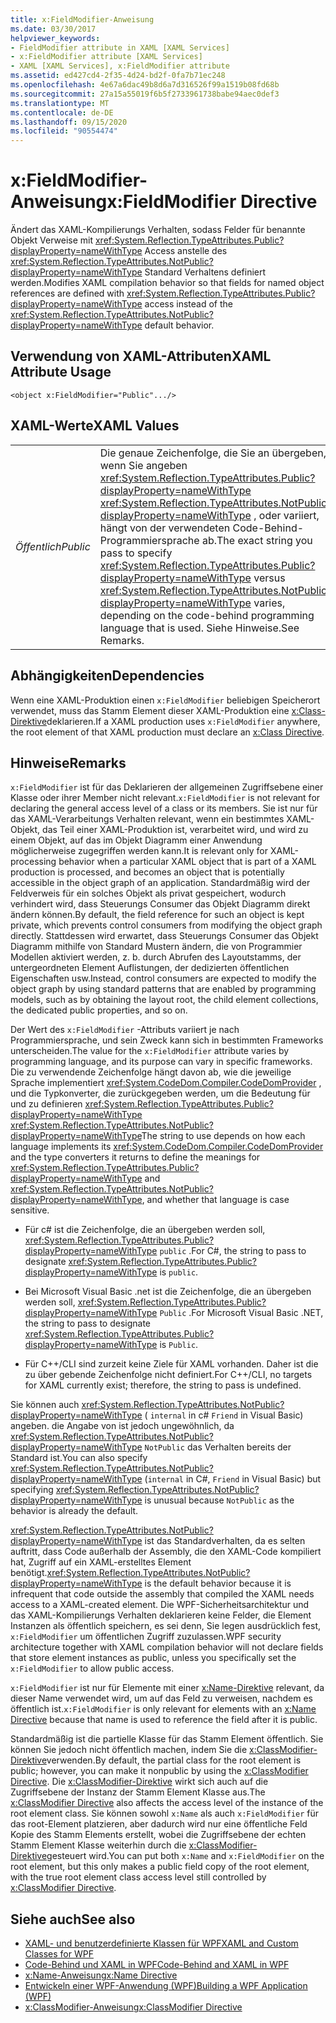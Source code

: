 ```yaml
---
title: x:FieldModifier-Anweisung
ms.date: 03/30/2017
helpviewer_keywords:
- FieldModifier attribute in XAML [XAML Services]
- x:FieldModifier attribute [XAML Services]
- XAML [XAML Services], x:FieldModifier attribute
ms.assetid: ed427cd4-2f35-4d24-bd2f-0fa7b71ec248
ms.openlocfilehash: 4e67a6dac49b8d6a7d316526f99a1519b08fd68b
ms.sourcegitcommit: 27a15a55019f6b5f2733961738babe94aec0def3
ms.translationtype: MT
ms.contentlocale: de-DE
ms.lasthandoff: 09/15/2020
ms.locfileid: "90554474"
---
```

# <a name="xfieldmodifier-directive"></a><span data-ttu-id="5f114-102">x:FieldModifier-Anweisung</span><span class="sxs-lookup"><span data-stu-id="5f114-102">x:FieldModifier Directive</span></span>
<span data-ttu-id="5f114-103">Ändert das XAML-Kompilierungs Verhalten, sodass Felder für benannte Objekt Verweise mit <xref:System.Reflection.TypeAttributes.Public?displayProperty=nameWithType> Access anstelle des <xref:System.Reflection.TypeAttributes.NotPublic?displayProperty=nameWithType> Standard Verhaltens definiert werden.</span><span class="sxs-lookup"><span data-stu-id="5f114-103">Modifies XAML compilation behavior so that fields for named object references are defined with <xref:System.Reflection.TypeAttributes.Public?displayProperty=nameWithType> access instead of the <xref:System.Reflection.TypeAttributes.NotPublic?displayProperty=nameWithType> default behavior.</span></span>

## <a name="xaml-attribute-usage"></a><span data-ttu-id="5f114-104">Verwendung von XAML-Attributen</span><span class="sxs-lookup"><span data-stu-id="5f114-104">XAML Attribute Usage</span></span>

```xaml
<object x:FieldModifier="Public".../>
```

## <a name="xaml-values"></a><span data-ttu-id="5f114-105">XAML-Werte</span><span class="sxs-lookup"><span data-stu-id="5f114-105">XAML Values</span></span>

|||
|-|-|
|<span data-ttu-id="5f114-106">*Öffentlich*</span><span class="sxs-lookup"><span data-stu-id="5f114-106">*Public*</span></span>|<span data-ttu-id="5f114-107">Die genaue Zeichenfolge, die Sie an übergeben, wenn Sie angeben <xref:System.Reflection.TypeAttributes.Public?displayProperty=nameWithType> <xref:System.Reflection.TypeAttributes.NotPublic?displayProperty=nameWithType> , oder variiert, hängt von der verwendeten Code-Behind-Programmiersprache ab.</span><span class="sxs-lookup"><span data-stu-id="5f114-107">The exact string you pass to specify <xref:System.Reflection.TypeAttributes.Public?displayProperty=nameWithType> versus <xref:System.Reflection.TypeAttributes.NotPublic?displayProperty=nameWithType> varies, depending on the code-behind programming language that is used.</span></span> <span data-ttu-id="5f114-108">Siehe Hinweise.</span><span class="sxs-lookup"><span data-stu-id="5f114-108">See Remarks.</span></span>|

## <a name="dependencies"></a><span data-ttu-id="5f114-109">Abhängigkeiten</span><span class="sxs-lookup"><span data-stu-id="5f114-109">Dependencies</span></span>

 <span data-ttu-id="5f114-110">Wenn eine XAML-Produktion einen `x:FieldModifier` beliebigen Speicherort verwendet, muss das Stamm Element dieser XAML-Produktion eine [x:Class-Direktive](xclass-directive.md)deklarieren.</span><span class="sxs-lookup"><span data-stu-id="5f114-110">If a XAML production uses `x:FieldModifier` anywhere, the root element of that XAML production must declare an [x:Class Directive](xclass-directive.md).</span></span>

## <a name="remarks"></a><span data-ttu-id="5f114-111">Hinweise</span><span class="sxs-lookup"><span data-stu-id="5f114-111">Remarks</span></span>

<span data-ttu-id="5f114-112">`x:FieldModifier` ist für das Deklarieren der allgemeinen Zugriffsebene einer Klasse oder ihrer Member nicht relevant.</span><span class="sxs-lookup"><span data-stu-id="5f114-112">`x:FieldModifier` is not relevant for declaring the general access level of a class or its members.</span></span> <span data-ttu-id="5f114-113">Sie ist nur für das XAML-Verarbeitungs Verhalten relevant, wenn ein bestimmtes XAML-Objekt, das Teil einer XAML-Produktion ist, verarbeitet wird, und wird zu einem Objekt, auf das im Objekt Diagramm einer Anwendung möglicherweise zugegriffen werden kann.</span><span class="sxs-lookup"><span data-stu-id="5f114-113">It is relevant only for XAML-processing behavior when a particular XAML object that is part of a XAML production is processed, and becomes an object that is potentially accessible in the object graph of an application.</span></span> <span data-ttu-id="5f114-114">Standardmäßig wird der Feldverweis für ein solches Objekt als privat gespeichert, wodurch verhindert wird, dass Steuerungs Consumer das Objekt Diagramm direkt ändern können.</span><span class="sxs-lookup"><span data-stu-id="5f114-114">By default, the field reference for such an object is kept private, which prevents control consumers from modifying the object graph directly.</span></span> <span data-ttu-id="5f114-115">Stattdessen wird erwartet, dass Steuerungs Consumer das Objekt Diagramm mithilfe von Standard Mustern ändern, die von Programmier Modellen aktiviert werden, z. b. durch Abrufen des Layoutstamms, der untergeordneten Element Auflistungen, der dedizierten öffentlichen Eigenschaften usw.</span><span class="sxs-lookup"><span data-stu-id="5f114-115">Instead, control consumers are expected to modify the object graph by using standard patterns that are enabled by programming models, such as by obtaining the layout root, the child element collections, the dedicated public properties, and so on.</span></span>

<span data-ttu-id="5f114-116">Der Wert des `x:FieldModifier` -Attributs variiert je nach Programmiersprache, und sein Zweck kann sich in bestimmten Frameworks unterscheiden.</span><span class="sxs-lookup"><span data-stu-id="5f114-116">The value for the `x:FieldModifier` attribute varies by programming language, and its purpose can vary in specific frameworks.</span></span> <span data-ttu-id="5f114-117">Die zu verwendende Zeichenfolge hängt davon ab, wie die jeweilige Sprache implementiert <xref:System.CodeDom.Compiler.CodeDomProvider> , und die Typkonverter, die zurückgegeben werden, um die Bedeutung für und zu definieren <xref:System.Reflection.TypeAttributes.Public?displayProperty=nameWithType> <xref:System.Reflection.TypeAttributes.NotPublic?displayProperty=nameWithType></span><span class="sxs-lookup"><span data-stu-id="5f114-117">The string to use depends on how each language implements its <xref:System.CodeDom.Compiler.CodeDomProvider> and the type converters it returns to define the meanings for <xref:System.Reflection.TypeAttributes.Public?displayProperty=nameWithType> and <xref:System.Reflection.TypeAttributes.NotPublic?displayProperty=nameWithType>, and whether that language is case sensitive.</span></span>

- <span data-ttu-id="5f114-118">Für c# ist die Zeichenfolge, die an übergeben werden soll, <xref:System.Reflection.TypeAttributes.Public?displayProperty=nameWithType> `public` .</span><span class="sxs-lookup"><span data-stu-id="5f114-118">For C#, the string to pass to designate <xref:System.Reflection.TypeAttributes.Public?displayProperty=nameWithType> is `public`.</span></span>

- <span data-ttu-id="5f114-119">Bei Microsoft Visual Basic .net ist die Zeichenfolge, die an übergeben werden soll, <xref:System.Reflection.TypeAttributes.Public?displayProperty=nameWithType> `Public` .</span><span class="sxs-lookup"><span data-stu-id="5f114-119">For Microsoft Visual Basic .NET, the string to pass to designate <xref:System.Reflection.TypeAttributes.Public?displayProperty=nameWithType> is `Public`.</span></span>

- <span data-ttu-id="5f114-120">Für C++/CLI sind zurzeit keine Ziele für XAML vorhanden. Daher ist die zu über gebende Zeichenfolge nicht definiert.</span><span class="sxs-lookup"><span data-stu-id="5f114-120">For C++/CLI, no targets for XAML currently exist; therefore, the string to pass is undefined.</span></span>

<span data-ttu-id="5f114-121">Sie können auch <xref:System.Reflection.TypeAttributes.NotPublic?displayProperty=nameWithType> ( `internal` in c# `Friend` in Visual Basic) angeben. die Angabe von ist jedoch ungewöhnlich, da <xref:System.Reflection.TypeAttributes.NotPublic?displayProperty=nameWithType> `NotPublic` das Verhalten bereits der Standard ist.</span><span class="sxs-lookup"><span data-stu-id="5f114-121">You can also specify <xref:System.Reflection.TypeAttributes.NotPublic?displayProperty=nameWithType> (`internal` in C#, `Friend` in Visual Basic) but specifying <xref:System.Reflection.TypeAttributes.NotPublic?displayProperty=nameWithType> is unusual because `NotPublic` as the behavior is already the default.</span></span>

<span data-ttu-id="5f114-122"><xref:System.Reflection.TypeAttributes.NotPublic?displayProperty=nameWithType> ist das Standardverhalten, da es selten auftritt, dass Code außerhalb der Assembly, die den XAML-Code kompiliert hat, Zugriff auf ein XAML-erstelltes Element benötigt.</span><span class="sxs-lookup"><span data-stu-id="5f114-122"><xref:System.Reflection.TypeAttributes.NotPublic?displayProperty=nameWithType> is the default behavior because it is infrequent that code outside the assembly that compiled the XAML needs access to a XAML-created element.</span></span> <span data-ttu-id="5f114-123">Die WPF-Sicherheitsarchitektur und das XAML-Kompilierungs Verhalten deklarieren keine Felder, die Element Instanzen als öffentlich speichern, es sei denn, Sie legen ausdrücklich fest, `x:FieldModifier` um öffentlichen Zugriff zuzulassen.</span><span class="sxs-lookup"><span data-stu-id="5f114-123">WPF security architecture together with XAML compilation behavior will not declare fields that store element instances as public, unless you specifically set the `x:FieldModifier` to allow public access.</span></span>

<span data-ttu-id="5f114-124">`x:FieldModifier` ist nur für Elemente mit einer [x:Name-Direktive](xname-directive.md) relevant, da dieser Name verwendet wird, um auf das Feld zu verweisen, nachdem es öffentlich ist.</span><span class="sxs-lookup"><span data-stu-id="5f114-124">`x:FieldModifier` is only relevant for elements with an [x:Name Directive](xname-directive.md) because that name is used to reference the field after it is public.</span></span>

<span data-ttu-id="5f114-125">Standardmäßig ist die partielle Klasse für das Stamm Element öffentlich. Sie können Sie jedoch nicht öffentlich machen, indem Sie die [x:ClassModifier-Direktive](xclassmodifier-directive.md)verwenden.</span><span class="sxs-lookup"><span data-stu-id="5f114-125">By default, the partial class for the root element is public; however, you can make it nonpublic by using the [x:ClassModifier Directive](xclassmodifier-directive.md).</span></span> <span data-ttu-id="5f114-126">Die [x:ClassModifier-Direktive](xclassmodifier-directive.md) wirkt sich auch auf die Zugriffsebene der Instanz der Stamm Element Klasse aus.</span><span class="sxs-lookup"><span data-stu-id="5f114-126">The [x:ClassModifier Directive](xclassmodifier-directive.md) also affects the access level of the instance of the root element class.</span></span> <span data-ttu-id="5f114-127">Sie können sowohl `x:Name` als auch `x:FieldModifier` für das root-Element platzieren, aber dadurch wird nur eine öffentliche Feld Kopie des Stamm Elements erstellt, wobei die Zugriffsebene der echten Stamm Element Klasse weiterhin durch die [x:ClassModifier-Direktive](xclassmodifier-directive.md)gesteuert wird.</span><span class="sxs-lookup"><span data-stu-id="5f114-127">You can put both `x:Name` and `x:FieldModifier` on the root element, but this only makes a public field copy of the root element, with the true root element class access level still controlled by [x:ClassModifier Directive](xclassmodifier-directive.md).</span></span>

## <a name="see-also"></a><span data-ttu-id="5f114-128">Siehe auch</span><span class="sxs-lookup"><span data-stu-id="5f114-128">See also</span></span>

- [<span data-ttu-id="5f114-129">XAML- und benutzerdefinierte Klassen für WPF</span><span class="sxs-lookup"><span data-stu-id="5f114-129">XAML and Custom Classes for WPF</span></span>](/dotnet/desktop/wpf/advanced/xaml-and-custom-classes-for-wpf)
- [<span data-ttu-id="5f114-130">Code-Behind und XAML in WPF</span><span class="sxs-lookup"><span data-stu-id="5f114-130">Code-Behind and XAML in WPF</span></span>](/dotnet/desktop/wpf/advanced/code-behind-and-xaml-in-wpf)
- [<span data-ttu-id="5f114-131">x:Name-Anweisung</span><span class="sxs-lookup"><span data-stu-id="5f114-131">x:Name Directive</span></span>](xname-directive.md)
- [<span data-ttu-id="5f114-132">Entwickeln einer WPF-Anwendung (WPF)</span><span class="sxs-lookup"><span data-stu-id="5f114-132">Building a WPF Application (WPF)</span></span>](/dotnet/desktop/wpf/app-development/building-a-wpf-application-wpf)
- [<span data-ttu-id="5f114-133">x:ClassModifier-Anweisung</span><span class="sxs-lookup"><span data-stu-id="5f114-133">x:ClassModifier Directive</span></span>](xclassmodifier-directive.md)
